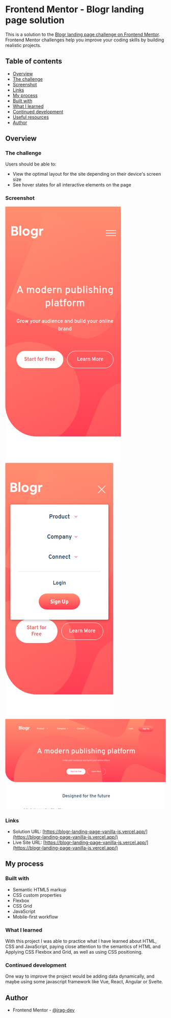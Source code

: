 # Frontend Mentor - Blogr landing page solution

This is a solution to the [Blogr landing page challenge on Frontend Mentor](https://www.frontendmentor.io/challenges/blogr-landing-page-EX2RLAApP). Frontend Mentor challenges help you improve your coding skills by building realistic projects. 

## Table of contents

- [Overview](#overview)
- [The challenge](#the-challenge)
- [Screenshot](#screenshot)
- [Links](#links)
- [My process](#my-process)
- [Built with](#built-with)
- [What I learned](#what-i-learned)
- [Continued development](#continued-development)
- [Useful resources](#useful-resources)
- [Author](#author)

## Overview

### The challenge

Users should be able to:

- View the optimal layout for the site depending on their device's screen size
- See hover states for all interactive elements on the page

### Screenshot

![Mobile](./screenshots/mobile-main.png)
![Mobile](./screenshots/mobile-states.png)
![Desktop](./screenshots/desktop-main.png)

### Links

- Solution URL: [https://blogr-landing-page-vanilla-js.vercel.app/](https://blogr-landing-page-vanilla-js.vercel.app/)
- Live Site URL: [https://blogr-landing-page-vanilla-js.vercel.app/](https://blogr-landing-page-vanilla-js.vercel.app/)

## My process

### Built with

- Semantic HTML5 markup
- CSS custom properties
- Flexbox
- CSS Grid
- JavaScript
- Mobile-first workflow

### What I learned

With this project I was able to practice what I have learned about HTML, CSS and JavaScript, paying close attention to the semantics of HTML and Applying CSS Flexbox and Grid, as well as using CSS positioning.

### Continued development

One way to improve the project would be adding data dynamically, and maybe using some javascript framework like Vue, React, Angular or Svelte.

## Author

- Frontend Mentor - [@jrag-dev](https://www.frontendmentor.io/profile/jrag-dev)